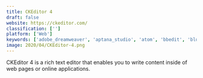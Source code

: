 ```yaml
---
title: CKEditor 4
draft: false 
website: https://ckeditor.com/
classification: ['']
platform: ['Web']
keywords: ['adobe_dreamweaver', 'aptana_studio', 'atom', 'bbedit', 'bluegriffon', 'ckeditor', 'geany', 'gedit', 'komodo_edit', 'microsoft_expression_web', 'microsoft_visual_studio', 'netbeans', 'notepad2', 'summernote', 'textedit', 'textmate', 'ultracompare', 'visual_studio_code']
image: 2020/04/CKEditor-4.png
---
```

CKEditor 4 is a rich text editor that enables you to write content inside of web pages or online applications.